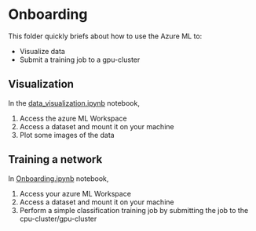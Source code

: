 # Onboarding

This folder quickly briefs about how to use the Azure ML to:

- Visualize data
- Submit a training job to a gpu-cluster

## Visualization
In the [data_visualization.ipynb](https://dev.azure.com/cgmwhh/ChildGrowthMonitor/_git/cgm-ml-service?path=%2Fonboarding%2Fdata_visualisation.ipynb&version=GBonboarding) notebook,  

1. Access the azure ML Workspace
1. Access a dataset and mount it on your machine
1. Plot some images of the data

## Training a network
In [Onboarding.ipynb](https://dev.azure.com/cgmwhh/ChildGrowthMonitor/_git/cgm-ml-service?path=%2Fonboarding%2FOnboarding.ipynb&version=GBonboarding) notebook,

1. Access your azure ML Workspace
1. Access a dataset and mount it on your machine
1. Perform a simple classification training job by submitting the job to the cpu-cluster/gpu-cluster
